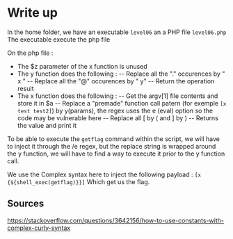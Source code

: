 # Write up

In the home folder, we have an executable `level06` an a PHP file `level06.php`
The executable execute the php file

On the php file : 
- The $z parameter of the x function is unused
- The y function does the following :
-- Replace all the "." occurences by " x "
-- Replace all the "@" occurences by " y"
-- Return the operation result
- The x function does the following :
-- Get the argv[1] file contents and store it in $a
-- Replace a "premade" function call patern (for exemple `[x test test2]`) by y(params), the regex uses the e (eval) option so the code may be vulnerable here
-- Replace all [ by ( and ] by )
-- Returns the value and print it

To be able to execute the `getflag` command within the script, we will have to inject it through the /e regex, but the replace string
is wrapped around the y function, we will have to find a way to execute it prior to the y function call.

We use the Complex syntax here to inject the following payload : `[x {${shell_exec(getflag)}}]`
Which get us the flag.

## Sources

https://stackoverflow.com/questions/3642156/how-to-use-constants-with-complex-curly-syntax